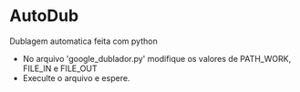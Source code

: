 # AutoDub
Dublagem automatica feita com python
- No arquivo 'google_dublador.py' modifique os valores de PATH_WORK, FILE_IN e FILE_OUT
- Execulte o arquivo e espere.
